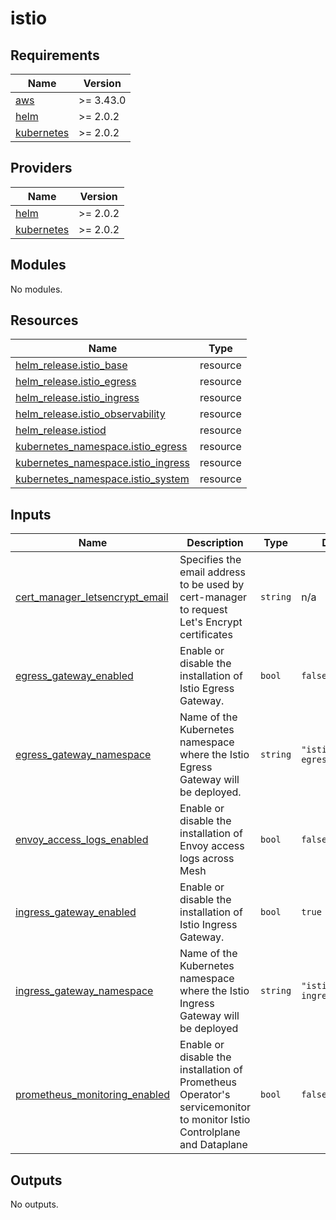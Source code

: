 # istio

<!-- BEGINNING OF PRE-COMMIT-TERRAFORM DOCS HOOK -->
## Requirements

| Name | Version |
|------|---------|
| <a name="requirement_aws"></a> [aws](#requirement\_aws) | >= 3.43.0 |
| <a name="requirement_helm"></a> [helm](#requirement\_helm) | >= 2.0.2 |
| <a name="requirement_kubernetes"></a> [kubernetes](#requirement\_kubernetes) | >= 2.0.2 |

## Providers

| Name | Version |
|------|---------|
| <a name="provider_helm"></a> [helm](#provider\_helm) | >= 2.0.2 |
| <a name="provider_kubernetes"></a> [kubernetes](#provider\_kubernetes) | >= 2.0.2 |

## Modules

No modules.

## Resources

| Name | Type |
|------|------|
| [helm_release.istio_base](https://registry.terraform.io/providers/hashicorp/helm/latest/docs/resources/release) | resource |
| [helm_release.istio_egress](https://registry.terraform.io/providers/hashicorp/helm/latest/docs/resources/release) | resource |
| [helm_release.istio_ingress](https://registry.terraform.io/providers/hashicorp/helm/latest/docs/resources/release) | resource |
| [helm_release.istio_observability](https://registry.terraform.io/providers/hashicorp/helm/latest/docs/resources/release) | resource |
| [helm_release.istiod](https://registry.terraform.io/providers/hashicorp/helm/latest/docs/resources/release) | resource |
| [kubernetes_namespace.istio_egress](https://registry.terraform.io/providers/hashicorp/kubernetes/latest/docs/resources/namespace) | resource |
| [kubernetes_namespace.istio_ingress](https://registry.terraform.io/providers/hashicorp/kubernetes/latest/docs/resources/namespace) | resource |
| [kubernetes_namespace.istio_system](https://registry.terraform.io/providers/hashicorp/kubernetes/latest/docs/resources/namespace) | resource |

## Inputs

| Name | Description | Type | Default | Required |
|------|-------------|------|---------|:--------:|
| <a name="input_cert_manager_letsencrypt_email"></a> [cert\_manager\_letsencrypt\_email](#input\_cert\_manager\_letsencrypt\_email) | Specifies the email address to be used by cert-manager to request Let's Encrypt certificates | `string` | n/a | yes |
| <a name="input_egress_gateway_enabled"></a> [egress\_gateway\_enabled](#input\_egress\_gateway\_enabled) | Enable or disable the installation of Istio Egress Gateway. | `bool` | `false` | no |
| <a name="input_egress_gateway_namespace"></a> [egress\_gateway\_namespace](#input\_egress\_gateway\_namespace) | Name of the Kubernetes namespace where the Istio Egress Gateway will be deployed. | `string` | `"istio-egressgateway"` | no |
| <a name="input_envoy_access_logs_enabled"></a> [envoy\_access\_logs\_enabled](#input\_envoy\_access\_logs\_enabled) | Enable or disable the installation of Envoy access logs across Mesh | `bool` | `false` | no |
| <a name="input_ingress_gateway_enabled"></a> [ingress\_gateway\_enabled](#input\_ingress\_gateway\_enabled) | Enable or disable the installation of Istio Ingress Gateway. | `bool` | `true` | no |
| <a name="input_ingress_gateway_namespace"></a> [ingress\_gateway\_namespace](#input\_ingress\_gateway\_namespace) | Name of the Kubernetes namespace where the Istio Ingress Gateway will be deployed | `string` | `"istio-ingressgateway"` | no |
| <a name="input_prometheus_monitoring_enabled"></a> [prometheus\_monitoring\_enabled](#input\_prometheus\_monitoring\_enabled) | Enable or disable the installation of Prometheus Operator's servicemonitor to monitor Istio Controlplane and Dataplane | `bool` | `false` | no |

## Outputs

No outputs.
<!-- END OF PRE-COMMIT-TERRAFORM DOCS HOOK -->

